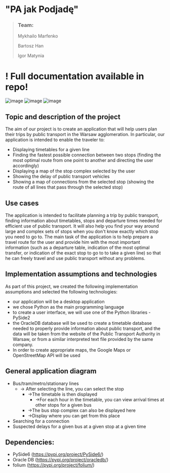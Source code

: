 # "PA jak Podjadę"

> ### Team:
> Mykhailo Marfenko
>
> Bartosz Han 
>
> Igor Matynia

# ! Full documentation available in repo!

![image](https://github.com/user-attachments/assets/f151c2bb-d4a4-49df-8e7b-affae57bd0e0) ![image](https://github.com/user-attachments/assets/660e20e2-073d-4ebc-aa6b-4af84bf05eaf) ![image](https://github.com/user-attachments/assets/df403042-ed6f-4865-aa7f-224cf8b5def9)




## Topic and description of the project
The aim of our project is to create an application that will help users plan their trips by public transport in the Warsaw agglomeration. In particular, our application is intended to enable the traveler to:
  - Displaying timetables for a given line
  - Finding the fastest possible connection between two stops (finding the most optimal route from one point to another and directing the user accordingly)
  - Displaying a map of the stop complex selected by the user
  - Showing the delay of public transport vehicles
  - Showing a map of connections from the selected stop (showing the route of all lines that pass through the selected stop)

## Use cases

The application is intended to facilitate planning a trip by public transport, finding information about timetables, stops and departure times needed for efficient use of public transport. It will also help you find your way around large and complex sets of stops when you don't know exactly which stop you need to go to. The main task of the application is to help prepare a travel route for the user and provide him with the most important information (such as a departure table, indication of the most optimal transfer, or indication of the exact stop to go to to take a given line) so that he can freely travel and use public transport without any problems.

## Implementation assumptions and technologies

As part of this project, we created the following implementation assumptions and selected the following technologies:
- our application will be a desktop application
- we chose Python as the main programming language
- to create a user interface, we will use one of the Python libraries - PySide2
- the OracleDB database will be used to create a timetable database needed to properly provide information about public transport, and the data will be taken from the website of the Public Transport Authority in Warsaw, or from a similar interpreted text file provided by the same company.
- In order to create appropriate maps, the Google Maps or OpenStreetMap API will be used

## General application diagram
- Bus/tram/metro/stationary lines
     - -> After selecting the line, you can select the stop
         - ->The timetable is then displayed
             - ->For each hour in the timetable, you can view arrival times at other stops for a given bus
         - ->The bus stop complex can also be displayed here
         - ->Display where you can get from this place
- Searching for a connection
- Suspected delays for a given bus at a given stop at a given time

## Dependencies:

- PySide6 (https://pypi.org/project/PySide6/)
- Oracle DB (https://pypi.org/project/oracledb/)
- folium (https://pypi.org/project/folium/)
